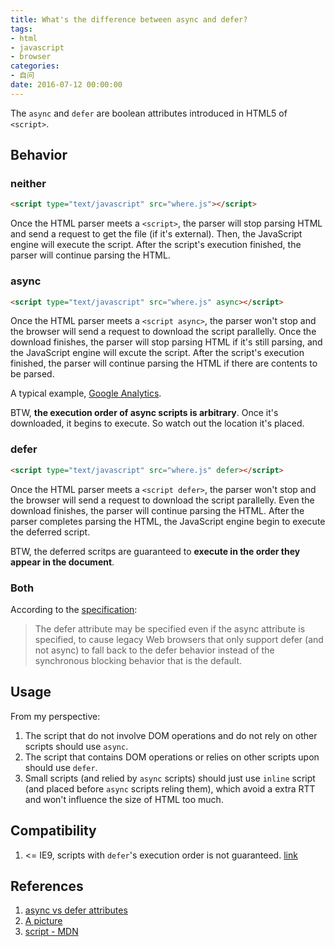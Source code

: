 ```yaml
---
title: What's the difference between async and defer?
tags:
- html
- javascript
- browser
categories:
- 自问
date: 2016-07-12 00:00:00
---
```


The `async` and `defer` are boolean attributes introduced in HTML5 of `<script>`.

## Behavior

### neither

```html
<script type="text/javascript" src="where.js"></script>
```

Once the HTML parser meets a `<script>`, the parser will stop parsing HTML and send a request to get the file (if it's external). Then, the JavaScript engine will execute the script. After the script's execution finished, the parser will continue parsing the HTML.

<!-- more -->

### async

```html
<script type="text/javascript" src="where.js" async></script>
```

Once the HTML parser meets a `<script async>`, the parser won't stop and the browser will send a request to download the script parallelly. Once the download finishes, the parser will stop parsing HTML if it's still parsing, and the JavaScript engine will excute the script. After the script's execution finished, the parser will continue parsing the HTML if there are contents to be parsed.

A typical example, [Google Analytics](https://www.google.com/analytics/).

BTW, **the execution order of async scripts is arbitrary**. Once it's downloaded, it begins to execute. So watch out the location it's placed.

### defer

```html
<script type="text/javascript" src="where.js" defer></script>
```

Once the HTML parser meets a `<script defer>`, the parser won't stop and the browser will send a request to download the script parallelly. Even the download finishes, the parser will continue parsing the HTML. After the parser completes parsing the HTML, the JavaScript engine begin to execute the deferred script.

BTW, the deferred scritps are guaranteed to **execute in the order they appear in the document**.

### Both

According to the [specification](https://www.w3.org/TR/html5/scripting-1.html#attr-script-async):

> The defer attribute may be specified even if the async attribute is specified, to cause legacy Web browsers that only support defer (and not async) to fall back to the defer behavior instead of the synchronous blocking behavior that is the default.

## Usage

From my perspective:

1. The script that do not involve DOM operations and do not rely on other scripts should use `async`.
2. The script that contains DOM operations or relies on other scripts upon should use `defer`.
3. Small scripts (and relied by `async` scripts) should just use `inline` script (and placed before `async` scripts reling them), which avoid a extra RTT and won't influence the size of HTML too much.

## Compatibility

1. <= IE9, scripts with `defer`'s execution order is not guaranteed. [link](https://github.com/h5bp/lazyweb-requests/issues/42)

## References

1. [async vs defer attributes](http://www.growingwiththeweb.com/2014/02/async-vs-defer-attributes.html)
2. [A picture](http://peter.sh/wp-content/uploads/2010/09/execution2.jpg)
3. [script - MDN](https://developer.mozilla.org/en-US/docs/Web/HTML/Element/script)
